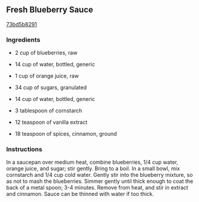 ## Fresh Blueberry Sauce

[73bd5b8291](http://www.food.com/recipe/fresh-blueberry-sauce-436240)

### Ingredients

 - 2 cup of blueberries, raw

 - 14 cup of water, bottled, generic

 - 1 cup of orange juice, raw

 - 34 cup of sugars, granulated

 - 14 cup of water, bottled, generic

 - 3 tablespoon of cornstarch

 - 12 teaspoon of vanilla extract

 - 18 teaspoon of spices, cinnamon, ground

### Instructions

In a saucepan over medium heat, combine blueberries, 1/4 cup water, orange juice, and sugar; stir gently. Bring to a boil. In a small bowl, mix cornstarch and 1/4 cup cold water. Gently stir into the blueberry mixture, so as not to mash the blueberries. Simmer gently until thick enough to coat the back of a metal spoon; 3-4 minutes. Remove from heat, and stir in extract and cinnamon. Sauce can be thinned with water if too thick.